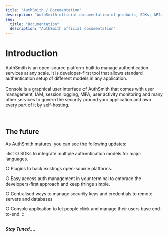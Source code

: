 ```yaml
---
title: "AuthSmith / Documentation"
description: "AuthSmith official documentation of products, SDKs, APIs and Plugins"
seo:
  title: "Documentation"
  description: "AuthSmith official documentation"
---
```


# Introduction

AuthSmith is an open-source platform built to manage authentication services at any scale. It is developer-first tool that allows standard authentication setup of different models in any application.
<br/>
<br/>
Console is a graphical user interface of AuthSmith that comes with user management, IAM, session logging, MFA, user activity monitoring and many other services to govern the security around your application and own every part of it by self-hosting.
<br/>
<br/>
<br/>

## The future

As AuthSmith matures, you can see the following updates:
<br/>

::list
○ SDKs to integrate multiple authentication models for major languages.
<br/>

○ Plugins to back existings open-source platforms.
<br/>

○ Easy access auth management in your terminal to embrace the developers-first approach and keep things simple.
<br/>

○ Centralised ways to manage security keys and credentials to remote servers and databases
<br/>

○ Console application to let people click and manage their users base end-to-end.
::
<br/>
<br/>

**_Stay Tuned...._**

